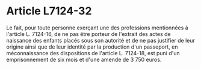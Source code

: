 # Article L7124-32

Le fait, pour toute personne exerçant une des professions mentionnées à l'article L. 7124-16, de ne pas être porteur de l'extrait des actes de naissance des enfants placés sous son autorité et de ne pas justifier de leur origine ainsi que de leur identité par la production d'un passeport, en méconnaissance des dispositions de l'article L. 7124-18, est puni d'un emprisonnement de six mois et d'une amende de 3 750 euros.